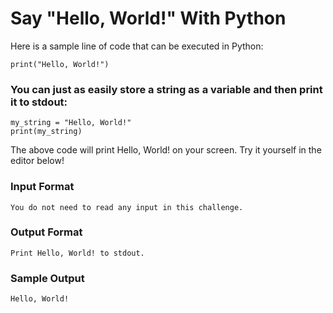 # Say "Hello, World!" With Python

Here is a sample line of code that can be executed in Python:
    
    print("Hello, World!")
    
### You can just as easily store a string as a variable and then print it to stdout:
    
    my_string = "Hello, World!"
    print(my_string)
    
The above code will print Hello, World! on your screen. Try it yourself in the editor below!

### Input Format

    You do not need to read any input in this challenge.

### Output Format

    Print Hello, World! to stdout.

### Sample Output
    
    Hello, World!
    